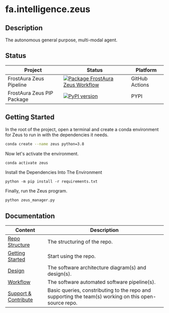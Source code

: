 # fa.intelligence.zeus

## Description
The autonomous general purpose, multi-modal agent.

## Status
| Project | Status | Platform
| --- | --- | --- |
| FrostAura Zeus Pipeline | [![Package FrostAura Zeus Workflow](https://github.com/faGH/fa.intelligence.zeus/actions/workflows/package_zeus_workflow.yml/badge.svg)](https://github.com/faGH/fa.intelligence.zeus/actions/workflows/package_zeus_workflow.yml) | GitHub Actions
| FrostAura Zeus PIP Package | [![PyPI version](https://badge.fury.io/py/frostaura.intelligence.zeus.svg)](https://badge.fury.io/py/frostaura.intelligence.zeus) | PYPI

## Getting Started
In the root of the project, open a terminal and create a conda environment for Zeus to run in with the dependencies it needs.
```bash
conda create --name zeus python=3.8
```
Now let's activate the environment.
```bash
conda activate zeus
```
Install the Dependencies Into The Environment
```
python -m pip install -r requirements.txt
```
Finally, run the Zeus program.
```bash
python zeus_manager.py
```

## Documentation
| Content | Description
| -- | -- |
| [Repo Structure](.docs/repo_structure.md) | The structuring of the repo.
| [Getting Started](.docs/getting_started.md) | Start using the repo.
| [Design](.docs/design.md) | The software architecture diagram(s) and design(s).
| [Workflow](.docs/workflow.md) | The software automated software pipeline(s).
| [Support & Contribute](.docs/support_contribute.md) | Basic queries, constributing to the repo and supporting the team(s) working on this open-source repo.